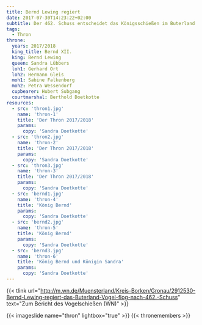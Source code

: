 ```yaml
---
title: Bernd Lewing regiert
date: 2017-07-30T14:23:22+02:00
subtitle: Der 462. Schuss entscheidet das Königsschießen im Buterland
tags:
  - Thron
throne:
  years: 2017/2018
  king_title: Bernd XII.
  king: Bernd Lewing
  queen: Sandra Lübbers
  loh1: Gerhard Ort
  loh2: Hermann Gleis
  moh1: Sabine Falkenberg
  moh2: Petra Wessendorf
  cupbearer: Hubert Subgang
  courtmarshal: Berthold Doetkotte
resources:
  - src: 'thron1.jpg'
    name: 'thron-1'
    title: 'Der Thron 2017/2018'
    params:
      copy: 'Sandra Doetkotte'
  - src: 'thron2.jpg'
    name: 'thron-2'
    title: 'Der Thron 2017/2018'
    params:
      copy: 'Sandra Doetkotte'
  - src: 'thron3.jpg'
    name: 'thron-3'
    title: 'Der Thron 2017/2018'
    params:
      copy: 'Sandra Doetkotte'
  - src: 'bernd1.jpg'
    name: 'thron-4'
    title: 'König Bernd'
    params:
      copy: 'Sandra Doetkotte'
  - src: 'bernd2.jpg'
    name: 'thron-5'
    title: 'König Bernd'
    params:
      copy: 'Sandra Doetkotte'
  - src: 'bernd3.jpg'
    name: 'thron-6'
    title: 'König Bernd und Königin Sandra'
    params:
      copy: 'Sandra Doetkotte'
---
```


{{< tlink url="http://m.wn.de/Muensterland/Kreis-Borken/Gronau/2912530-Bernd-Lewing-regiert-das-Buterland-Vogel-flog-nach-462.-Schuss" text="Zum Bericht des Vogelschießen (WN)" >}}  


{{< imageslide name="thron" lightbox="true" >}}
{{< thronemembers >}}


